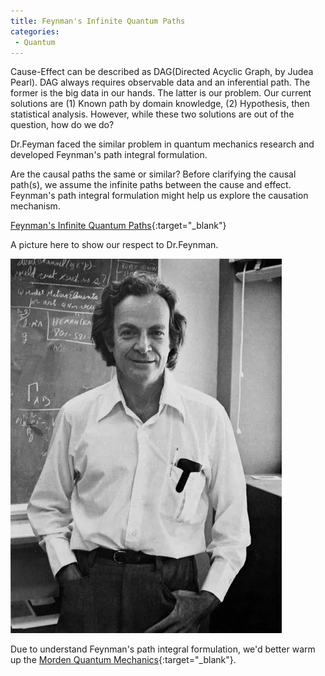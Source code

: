 ```yaml
---
title: Feynman's Infinite Quantum Paths
categories:
 - Quantum
---
```


Cause-Effect can be described as DAG(Directed Acyclic Graph, by Judea Pearl). DAG always requires observable data and an inferential path. The former is the big data in our hands. The latter is our problem. Our current solutions are (1) Known path by domain knowledge, (2) Hypothesis, then statistical analysis. However, while these two solutions are out of the question, how do we do?

Dr.Feyman faced the similar problem in quantum mechanics research and developed Feynman's path integral formulation.

<!--more-->

Are the causal paths the same or similar? Before clarifying the causal path(s), we assume the infinite paths between the cause and effect. Feynman's path integral formulation might help us explore the causation mechanism.

[Feynman's Infinite Quantum Paths](https://www.youtube.com/watch?v=vSFRN-ymfgE&t=125s&ab_channel=PBSSpaceTime){:target="_blank"}

A picture here to show our respect to Dr.Feynman. 

![Feynman](/assets/images/Feynman-1.png)

Due to understand Feynman's path integral formulation, we'd better warm up the [Morden Quantum Mechanics](https://www.youtube.com/playlist?list=PLstdOGDXMaWJ3HnIclSo_tt44ly2ulfOq){:target="_blank"}.

